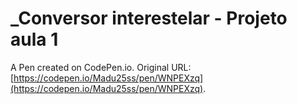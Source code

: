 # _Conversor interestelar - Projeto aula 1

A Pen created on CodePen.io. Original URL: [https://codepen.io/Madu25ss/pen/WNPEXzq](https://codepen.io/Madu25ss/pen/WNPEXzq).

